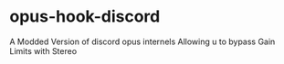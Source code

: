 # opus-hook-discord
A Modded Version of discord opus internels Allowing u to bypass Gain Limits with Stereo
